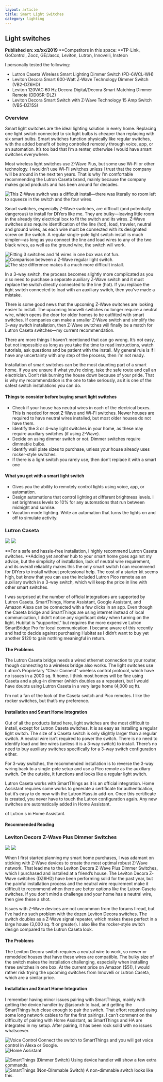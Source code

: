 ```yaml
---
layout: article
title: Smart Light Switches
category: lighting
---
```

## Light switches
**Published on: xx/xx/2019**
**Competitors in this space: **TP-Link, GoControl, Zooz, GE/Jasco, Leviton, Lutron, Innovelli, Insteon

I personally tested the following:

- Lutron Caseta Wireless Smart Lighting Dimmer Switch (PD-6WCL-WH)
- Leviton Decora Smart 600-Watt Z-Wave Technology Dimmer Switch (VB2-DZ6HD)
- Leviton 120VAC 60 Hz Decora Digital/Decora Smart Matching Dimmer Remote (DD0SR-DLZ)
- Leviton Decora Smart Switch with Z-Wave Technology 15 Amp Switch (VB5-DZ15S)

### Overview
Smart light switches are the ideal lighting solution in every home. Replacing one light switch connected to six light bulbs is cheaper than replacing with six smart bulbs. Smart switches function physically like regular switches, with the added benefit of being controlled remotely through voice, app, or an automation.  It’s too bad that I’m a renter, otherwise I would have smart switches everywhere. 

Most wireless light switches use Z-Wave Plus, but some use Wi-Fi or other technology. I wouldn’t use Wi-Fi switches unless I trust that the company will be around in the next ten years. That is why I’m comfortable recommending the Lutron Caseta brand, mainly because the company makes good products and has been around for decades.  


![This Z-Wave switch was a difficult install—there was literally no room left to squeeze in the switch and the four wires.](https://d2mxuefqeaa7sj.cloudfront.net/s_6F2D06D13ED5B646A7B3ABF92554F4B018DC3C58310A9D7A5EC1772E423FF837_1543265724938_switch_install.JPG)


Smart switches, especially Z-Wave switches, are difficult (and potentially dangerous) to install for DIYers like me. They are bulky—leaving little room in the already tiny electrical box to fit the switch and its wires. Z-Wave switches also require identification of the line (hot), load, traveler, neutral and ground wires, as each wire must be connected with its designated screw on the switch. A regular single-pole light switch install is much simpler—as long as you connect the line and load wires to any of the two black wires, as well as the ground wire, the switch will work.

![Fitting 3 switches and 14 wires in one box was not fun.](https://d2mxuefqeaa7sj.cloudfront.net/s_6F2D06D13ED5B646A7B3ABF92554F4B018DC3C58310A9D7A5EC1772E423FF837_1550803841946_light_switch-z-wave_install03.JPG)
![Comparison between a Z-Wave regular light switch.](https://d2mxuefqeaa7sj.cloudfront.net/s_6F2D06D13ED5B646A7B3ABF92554F4B018DC3C58310A9D7A5EC1772E423FF837_1550803626416_light_switch-z-wave_install02.JPG)
![The size difference makes it a much more difficult install.](https://d2mxuefqeaa7sj.cloudfront.net/s_6F2D06D13ED5B646A7B3ABF92554F4B018DC3C58310A9D7A5EC1772E423FF837_1550803616774_light_switch-z-wave_install01.JPG)


In a 3-way switch, the process becomes slightly more complicated as you also need to purchase a separate auxiliary Z-Wave switch and it must replace the switch directly connected to the line (hot). If you replace the light switch connected to load with an auxiliary switch, then you’ve made a mistake.

There is some good news that the upcoming Z-Wave switches are looking easier to install. The upcoming Innovelli switches no longer require a neutral wire, which opens the door for older homes to be outfitted with smart switches. If companies can make a smaller Z-Wave switch and simplify the 3-way switch installation, then Z-Wave switches will finally be a match for Lutron Caseta switches—my current recommendation.

There are more things I haven’t mentioned that can go wrong. It’s not easy, but not impossible as long as you take the time to read instructions, watch tutorials, ask questions and be patient with the install.  My general rule is if I have any uncertainty with any step of the process, then I’m not ready.

Installation of smart switches can be the most daunting part of a smart home. If you are unsure if what you’re doing, take the safe route and call an electrician. Don’t risk burning the house down because of your pride. That is why my recommendation is the one to take seriously, as it is one of the safest switch installations you can do.

#### Things to consider before buying smart light switches

- Check if your house has neutral wires in each of the electrical boxes. This is needed for most Z-Wave and Wi-Fi switches. Newer houses are required to have neutral wires installed, but most older houses do not have them.
- Identify the 3 or 4-way light switches in your home, as these may require auxiliary switches (if using Z-Wave).
- Decide on using dimmer switch or not. Dimmer switches require dimmable bulbs.
- Identify wall plate sizes to purchase, unless your house already uses rocker-style switches. 
- If there is a light switch you rarely use, then don’t replace it with a smart one

#### What you get with a smart light switch

- Gives you the ability to remotely control lights using voice, app, or automation. 
- Design automations that control lighting at different brightness levels. I set brightness levels to 10% for any automations that run between midnight and sunrise.
- Vacation mode lighting. Write an automation that turns the lights on and off to simulate activity.


### Lutron Caseta
![](https://d2mxuefqeaa7sj.cloudfront.net/s_6F2D06D13ED5B646A7B3ABF92554F4B018DC3C58310A9D7A5EC1772E423FF837_1550874973843_caseta-logo.png)
![](https://d2mxuefqeaa7sj.cloudfront.net/s_6F2D06D13ED5B646A7B3ABF92554F4B018DC3C58310A9D7A5EC1772E423FF837_1550874658952_light_switch-lutron_caseta-photo01.jpg)


**For a safe and hassle-free installation, I highly recommend Lutron Caseta switches. **Adding yet another hub to your smart home goes against my advice, but the simplicity of installation, lack of neutral wire requirement, and its overall reliability makes this the only smart switch I can recommend for DIYers to install without professional help. The cost of a starter kit seems high, but know that you can use the included Lutron Pico remote as an auxiliary switch in a 3-way switch, which will keep the price in line with other smart switches.

I was surprised at the number of official integrations are supported by Lutron Caseta. SmartThings, Home Assistant, Google Assistant, and Amazon Alexa can be connected with a few clicks in an app. Even though the Caseta bridge and SmartThings are using internet instead of local communication, I didn’t notice any significant delay when turning on the light. Hubitat is “supported,” but requires the more expensive Lutron SmartBridge Pro for local communication. I became aware of this recently and had to decide against purchasing Hubitat as I didn’t want to buy yet another $120 to gain nothing meaningful in return. 

#### The Problems
The Lutron Caseta bridge needs a wired ethernet connection to your router, though connecting to a wireless bridge also works. The light switches use Lutron’s Proprietary “Clear Connect” wireless control protocol, which have no issues in a 2000 sq. ft home. I think most homes will be fine using Caseta and a plug-in dimmer (which doubles as a repeater), but I would have doubts using Lutron Caseta in a very large home (4,000 sq ft). 

I’m not a fan of the look of the Caseta switch and Pico remotes. I like the rocker switches, but that’s my preference.

#### Installation and Smart Home Integration
Out of all the products listed here, light switches are the most difficult to install, except for Lutron Caseta switches. It is as easy as installing a regular light switch. The size of a Caseta switch is only slightly larger than a regular switch. A neutral wire isn’t required to power the switch. There is no need to identify load and line wires (unless it is a 3-way switch) to install. There’s no need to buy auxiliary switches specifically for a 3-way switch configuration either.

For 3-way switches, the recommended installation is to reverse the 3-way wiring back to a single-pole setup and use a Pico remote as the auxiliary switch. On the outside, it functions and looks like a regular light switch.

Lutron Caseta works with SmartThings as it is an official integration. Home Assistant requires some works to generate a certificate for authentication, but it’s easy to do now with the Lutron Hass.io add-on. Once this certificate is created, you never have to touch the Lutron configuration again. Any new switches are automatically added in Home Assistant.

<phots> of Lutron s in Home Assistant.

#### Recommended Reading

### Leviton Decora Z-Wave Plus Dimmer Switches

![](https://d2mxuefqeaa7sj.cloudfront.net/s_6F2D06D13ED5B646A7B3ABF92554F4B018DC3C58310A9D7A5EC1772E423FF837_1550885075141_leviton_log.png)
![](https://d2mxuefqeaa7sj.cloudfront.net/s_6F2D06D13ED5B646A7B3ABF92554F4B018DC3C58310A9D7A5EC1772E423FF837_1550885115455_light_switch-leviton-photo.jpg)


When I first started planning my smart home purchases, I was adamant on sticking with Z-Wave devices to create the most optimal robust Z-Wave network. That lead me to the Leviton Decora Z-Wave Plus Dimmer Switches, which I purchased and installed at a friend’s house. The Leviton Decora Z-Wave switches (DZ6HD) have been performing solid for the past year, but the painful installation process and the neutral wire requirement make it difficult to recommend when there are better options like the Lutron Caseta switches. If you don’t mind a challenge and your home has a neutral wire, then give these a shot.

Issues with Z-Wave devices are not uncommon from the forums I read, but I’ve had no such problem with the dozen Leviton Decora switches. The switch doubles as a Z-Wave signal repeater, which makes these perfect in a large house (3,000 sq. ft or greater). I also like the rocker-style switch design compared to the Lutron Caseta look. 

#### The Problems
The Leviton Decora switch requires a neutral wire to work, so newer or remodeled houses that have these wires are compatible. The bulky size of the switch makes the installation challenging, especially when installing three switches in one box. At the current price on Amazon ($51), I would rather risk trying the upcoming switches from Innovelli or Lutron Caseta, which are a similar price.

#### Installation and Smart Home Integration
I remember having minor issues pairing with SmartThings, mainly with getting the device handler by @jasonxh to load, and getting the SmartThings hub close enough to pair the switch.  That effort required using some long network cables to for the first pairings. I can’t comment on the difficulty of pairing with Home Assistant, as SmartThings and HA are integrated in my setup. After pairing, it has been rock solid with no issues whatsoever.


![Voice Control Connect the switch to SmartThings and you will get voice control in Alexa or Google.](https://d2mxuefqeaa7sj.cloudfront.net/s_6F2D06D13ED5B646A7B3ABF92554F4B018DC3C58310A9D7A5EC1772E423FF837_1543622841706_google_assistant.jpg)
![Home Assistant](https://d2mxuefqeaa7sj.cloudfront.net/s_6F2D06D13ED5B646A7B3ABF92554F4B018DC3C58310A9D7A5EC1772E423FF837_1550901456768_light_switch-ha_example02.png)

![SmartThings (Dimmer Switch) Using device handler will show a few extra commands.](https://d2mxuefqeaa7sj.cloudfront.net/s_6F2D06D13ED5B646A7B3ABF92554F4B018DC3C58310A9D7A5EC1772E423FF837_1550900181384_light_switch-leviton-app01.png)
![SmartThings (Non-DImmable Switch) A non-dimmable switch looks like this.](https://d2mxuefqeaa7sj.cloudfront.net/s_6F2D06D13ED5B646A7B3ABF92554F4B018DC3C58310A9D7A5EC1772E423FF837_1550901327353_light_switch-leviton-app02.png)

